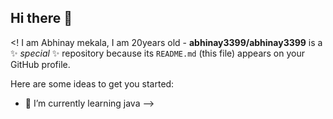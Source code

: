 ## Hi there 👋

<! I am Abhinay mekala, I am 20years old -
**abhinay3399/abhinay3399** is a ✨ _special_ ✨ repository because its `README.md` (this file) appears on your GitHub profile.

Here are some ideas to get you started:

- 🌱 I’m currently learning java 
-->
